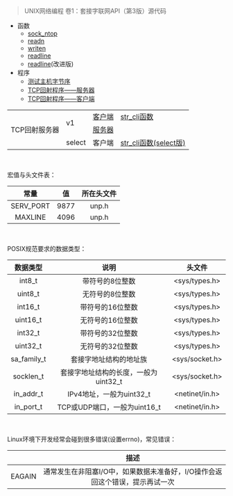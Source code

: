 > UNIX网络编程 卷1：套接字联网API（第3版）源代码

* 函数
    - [sock_ntop](lib/sock_ntop.c)
    - [readn](lib/readn.c)
    - [writen](lib/writen.c)
    - [readline](test/readline1.c)
    - [readline](lib/readline.c)\(改进版\)
* 程序
    * [测试主机字节序](intro/byteorder.c)
    * [TCP回射程序——服务器](tcpcliserv/tcpserv01.c)
    * [TCP回射程序——客户端](tcpcliserv/tcpcli01.c)

<table>
<tr>
    <td rowspan="3"> TCP回射服务器 </td>
    <td rowspan="2"> v1 </td>
    <td> <a href = "tcpcliserv/tcpcli01.c">客户端</a> </td>
    <td> <a href = "lib/str_cli.c">str_cli函数</a> </td>
</tr>
<tr>
    <td> <a href = "tcpcliserv/tcpserv01.c">服务器</a> </td>
    <td>  </td>
</tr>
<tr>
    <td rowspan="1"> select </td>
    <td> 客户端 </td>
    <td> <a href = "select/strcliselect01.c">str_cli函数(select版)</a> </td>
</tr>
</table>

<br>

宏值与头文件表：

|常量|值|所在头文件|
|:--:|:--:|:--:|
|SERV_PORT|9877|unp.h|
|MAXLINE|4096|unp.h|

<br>

POSIX规范要求的数据类型：

|数据类型|说明|头文件|
|:--:|:--:|:--:|
|int8_t|带符号的8位整数|<sys/types.h>|
|uint8_t|无符号的8位整数|<sys/types.h>|
|int16_t|带符号的16位整数|<sys/types.h>|
|uint16_t|无符号的16位整数|<sys/types.h>|
|int32_t|带符号的32位整数|<sys/types.h>|
|uint32_t|无符号的32位整数|<sys/types.h>|
|sa_family_t|套接字地址结构的地址族|<sys/socket.h>|
|socklen_t|套接字地址结构的长度，一般为uint32_t|<sys/socket.h>|
|in_addr_t|IPv4地址，一般为uint32_t|<netinet/in.h>|
|in_port_t|TCP或UDP端口，一般为uint16_t|<netinet/in.h>|

<br>

Linux环境下开发经常会碰到很多错误(设置errno)，常见错误：

|  | 描述 |
|:--:|:--:|
|EAGAIN|通常发生在非阻塞I/O中，如果数据未准备好，I/O操作会返回这个错误，提示再试一次|
